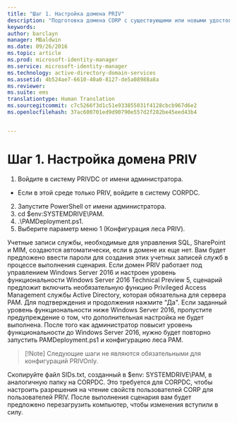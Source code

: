 ```yaml
---
title: "Шаг 1. Настройка домена PRIV"
description: "Подготовка домена CORP с существующими или новыми удостоверениями, которыми будет управлять диспетчер привилегированных удостоверений, с использованием скриптов"
keywords: 
author: barclayn
manager: MBaldwin
ms.date: 09/26/2016
ms.topic: article
ms.prod: microsoft-identity-manager
ms.service: microsoft-identity-manager
ms.technology: active-directory-domain-services
ms.assetid: 4b524ae7-6610-40a0-8127-de5a08988a8a
ms.reviewer: 
ms.suite: ems
translationtype: Human Translation
ms.sourcegitcommit: c7c5266f3d1c51e933855031f4128cbcb967d6e2
ms.openlocfilehash: 37ac600701ed9d90790e557d2f282be45eed43b4


---
```

# Шаг 1. Настройка домена PRIV

1. Войдите в систему PRIVDC от имени администратора.
  * Если в этой среде только PRIV, войдите в систему CORPDC.
2. Запустите PowerShell от имени администратора.
3. cd $env:SYSTEMDRIVE\PAM.
4. .\PAMDeployment.ps1.
5. Выберите параметр меню 1 (Конфигурация леса PRIV).


Учетные записи службы, необходимые для управления SQL, SharePoint и MIM, создаются автоматически, если в домене их еще нет. Вам будет предложено ввести пароли для создания этих учетных записей служб в процессе выполнения сценария.
Если домен PRIV работает под управлением Windows Server 2016 и настроен уровень функциональности Windows Server 2016 Technical Preview 5, сценарий предложит включить необязательную функцию Privileged Access Management службы Active Directory, которая обязательна для сервера PAM. Для подтверждения и продолжения нажмите "Да".
Если заданный уровень функциональности ниже Windows Server 2016, пропустите предупреждение о том, что дополнительная настройка не будет выполнена. После того как администратор повысит уровень функциональности до Windows Server 2016, нужно будет повторно запустить PAMDeployment.ps1 и конфигурацию леса PAM.

>[!Note] Следующие шаги не являются обязательными для конфигураций PRIVOnly.

Скопируйте файл SIDs.txt, созданный в $env: SYSTEMDRIVE\PAM, в аналогичную папку на CORPDC. Это требуется для CORPDC, чтобы настроить разрешения на чтение свойств пользователей CORP для пользователей PRIV.
После выполнения сценария вам будет предложено перезагрузить компьютер, чтобы изменения вступили в силу.



<!--HONumber=Sep16_HO4-->


